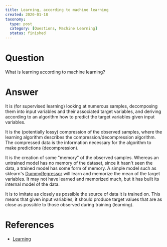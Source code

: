 ```yaml
---
title: Learning, according to machine learning
created: 2020-01-18
taxonomy:
  type: post
  category: [Questions, Machine Learning]
  status: finished
---
```


# Question
What is learning according to machine learning?

# Answer
It is (for supervised learning) looking at numerous samples, decomposing them into input variables and their associated target variables, and deriving according to an algorithm how to predict the target variables given input variables.

It is the (potentially lossy) compression of the observed samples, where the learning algorithm describes the compression/decompression algorithm. The compressed data is the information necessary for the algorithm to make predictions (decompression).

It is the creation of some "memory" of the observed samples. Whereas an untrained model has no memory of the dataset, since it hasn't seen the data, a trained model has some form of memory. A simple model such as sklearn's [DummyRegressor](https://scikit-learn.org/stable/modules/generated/sklearn.dummy.DummyRegressor.html) will learn and memorize the mean of the target variables. It may not have learned and memorized much, but it has built its internal model of the data.

It is to imitate as closely as possible the source of data it is trained on. This means that given input variables, it should produce target values that are as close as possible to those observed during training (learning).

# References
* [Learning](../../../../agi/learning)
